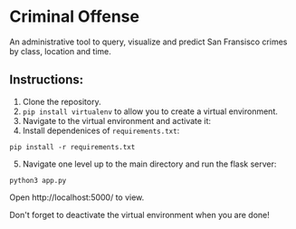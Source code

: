 # Criminal Offense
An administrative tool to query, visualize and predict San Fransisco crimes by class, location and time.

## Instructions:
1. Clone the repository.
2. ```pip install virtualenv``` to allow you to create a virtual environment.
3. Navigate to the virtual environment and activate it:
4. Install dependenices of ```requirements.txt```: 
```
pip install -r requirements.txt
```
5. Navigate one level up to the main directory and run the flask server:

``` 
python3 app.py
```

Open http://localhost:5000/ to view.

Don't forget to deactivate the virtual environment when you are done!
